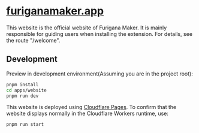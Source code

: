 # [furiganamaker.app](https://furiganamaker.app)

This website is the official website of Furigana Maker. It is mainly responsible for guiding users when installing the extension. For details, see the route "/welcome".

## Development

Preview in development environment(Assuming you are in the project root):

```bash
pnpm install
cd apps/website
pnpm run dev
```

This website is deployed using [Cloudflare Pages](https://pages.cloudflare.com/). To confirm that the website displays normally in the Cloudflare Workers runtime, use:

```bash
pnpm run start
```